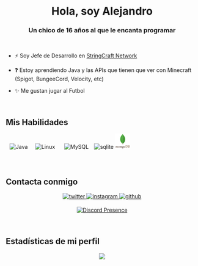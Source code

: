 <h1 align="center">Hola, soy Alejandro</h1>
<h3 align="center">Un chico de 16 años al que le encanta programar</h3>  
<br/>  

- ⚡ Soy Jefe de Desarrollo en [StringCraft Network](https://stringcraft.cf)  
  
  

- ❓ Estoy aprendiendo Java y las APIs que tienen que ver con Minecraft (Spigot, BungeeCord, Velocity, etc)  
  

- ✨ Me gustan jugar al Futbol  
  

<br/>  


## Mis Habilidades

<img style="margin: 10px" src="https://profilinator.rishav.dev/skills-assets/java-original-wordmark.svg" alt="Java" height="50" /><img style="margin: 10px" src="https://profilinator.rishav.dev/skills-assets/linux-original.svg" alt="Linux" height="50" /> <img style="margin: 10px" src="https://profilinator.rishav.dev/skills-assets/mysql-original-wordmark.svg" alt="MySQL" height="50" /> <img src="https://www.vectorlogo.zone/logos/sqlite/sqlite-icon.svg" alt="sqlite" width="40" height="40"/>  <img src="https://raw.githubusercontent.com/devicons/devicon/master/icons/mongodb/mongodb-original-wordmark.svg" alt="mongodb" width="40" height="40"/>


<br/>  


## Contacta conmigo
<div align="center">
<a href="https://twitter.com/mrdybalex" target="_blank">
<img src=https://img.shields.io/badge/twitter-%2300acee.svg?&style=for-the-badge&logo=twitter&logoColor=white alt=twitter style="margin-bottom: 5px;" />
</a>
<a href="https://instagram.com/_alejandro.bura" target="_blank">
<img src=https://img.shields.io/badge/instagram-%23000000.svg?&style=for-the-badge&logo=instagram&logoColor=white alt=instagram style="margin-bottom: 5px;" />
</a>
<a href="https://github.com/yosoyvillaa" target="_blank">
<img src=https://img.shields.io/badge/github-%2324292e.svg?&style=for-the-badge&logo=github&logoColor=white alt=github style="margin-bottom: 5px;" />
</a>  
  
[![Discord Presence](https://lanyard.cnrad.dev/api/845679457212825671)](https://discord.com/users/317977558731849728)
</div>  
  

<br/>  


## Estadísticas de mi perfil
<div align="center"><img src="https://github-readme-stats.vercel.app/api?username=mrdybalex&show_icons=true&count_private=true&hide_border=true&locale=es&theme=dracula " align="center" /></div>  

<br/>  
